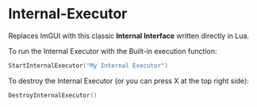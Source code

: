 # Internal-Executor

Replaces ImGUI with this classic **Internal Interface** written directly in Lua.

To run the Internal Executor with the Built-in execution function:
```lua
StartInternalExecutor("My Internal Executor")
```

To destroy the Internal Executor (or you can press X at the top right side):
```lua
DestroyInternalExecutor()
```
